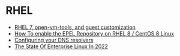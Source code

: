 # RHEL

- [RHEL 7, open-vm-tools, and guest customization](http://www.boche.net/blog/2015/08/09/rhel-7-open-vm-tools-and-guest-customization/)
- [How To enable the EPEL Repository on RHEL 8 / CentOS 8 Linux](https://linuxconfig.org/redhat-8-epel-install-guide)
- [Configuring your DNS resolvers](https://www.oreilly.com/library/view/red-hat-enterprise/9781784392017/ch03s06.html)
- [The State Of Enterprise Linux In 2022](http://crunchtools.com/the-state-of-enterprise-linux-in-2022/)
